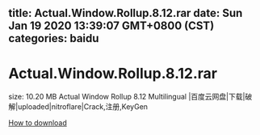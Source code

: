 
title: Actual.Window.Rollup.8.12.rar
date: Sun Jan 19 2020 13:39:07 GMT+0800 (CST)    
categories: baidu
---

# Actual.Window.Rollup.8.12.rar
size: 10.20 MB
 Actual Window Rollup 8.12 Multilingual |百度云网盘|下载|破解|uploaded|nitroflare|Crack,注册,KeyGen
 

[How to download](https://bpcam.bemobtrk.com/go/2ceec3aa-1ca2-46d6-b9ff-aaa5c184517c?jno=3087)
